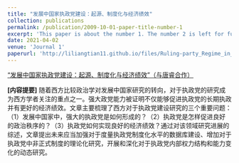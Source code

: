 ```yaml
---
title: "发展中国家执政党建设：起源、制度化与经济绩效"
collection: publications
permalink: /publication/2009-10-01-paper-title-number-1
excerpt: 'This paper is about the number 1. The number 2 is left for future work.'
date: 2021-04-02
venue: 'Journal 1'
paperurl: 'http://liliangtian11.github.io/files/Ruling-party_Regime_in_Developing_Countries.pdf'
---
```


[“发展中国家执政党建设：起源、制度化与经济绩效”（与唐睿合作）](http://liliangtian11.github.io/files/Ruling-party_Regime_in_Developing_Countries.pdf)

**[内容提要]** 随着西方比较政治学对发展中国家研究的转向，对于执政党的研究成为西方学者关注的重点之一。强大政党能力被证明不仅能够促进执政党的长期执政并有更好的经济绩效。文章主要梳理了西方对于执政党建设研究的三个重要问题：（1）发展中国家中，强大的执政党是如何形成的？（2）执政党是怎样促进良好的政治秩序的？（3）执政党如何实现良好的经济绩效？通过对该领域研究进展的综述，文章提出未来应当加强对于度量执政党制度化水平的数据库建设、增加对于执政党中非正式制度的理论化研究，开展和深化对于执政党内部权力结构和能力变化的动态研究。
